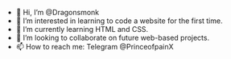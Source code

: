 - 👋 Hi, I’m @Dragonsmonk
- 👀 I’m interested in learning to code a website for the first time.
- 🌱 I’m currently learning HTML and CSS.
- 💞️ I’m looking to collaborate on future web-based projects.
- 📫 How to reach me: Telegram @PrinceofpainX

<!---
Dragonsmonk/Dragonsmonk is a ✨ special ✨ repository because its `README.md` (this file) appears on your GitHub profile.
You can click the Preview link to take a look at your changes.
--->

